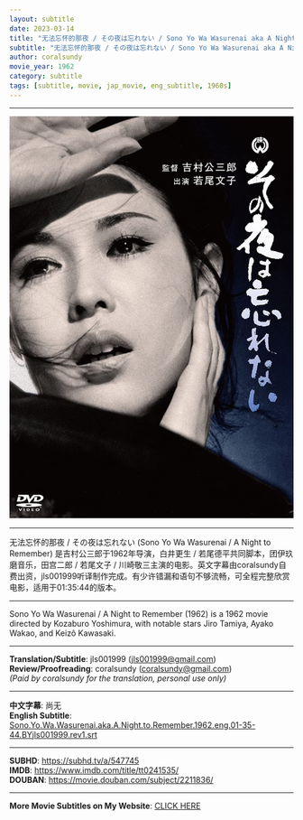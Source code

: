 ```yaml
---
layout: subtitle
date: 2023-03-14
title: "无法忘怀的那夜 / その夜は忘れない / Sono Yo Wa Wasurenai aka A Night to Remember 1962 Subtitle (English)"
subtitle: "无法忘怀的那夜 / その夜は忘れない / Sono Yo Wa Wasurenai aka A Night to Remember 1962 Subtitle (English)"
author: coralsundy
movie_year: 1962
category: subtitle
tags: [subtitle, movie, jap_movie, eng_subtitle, 1960s]
---
```


------

<img src="../assets/tt0241535.jpg" alt="tt0241535_cover_art" />

------

无法忘怀的那夜 / その夜は忘れない (Sono Yo Wa Wasurenai / A Night to Remember) 是吉村公三郎于1962年导演，白井更生 / 若尾德平共同脚本，团伊玖磨音乐，田宫二郎 / 若尾文子 / 川崎敬三主演的电影。英文字幕由coralsundy自费出资，jls001999听译制作完成。有少许错漏和语句不够流畅，可全程完整欣赏电影，适用于01:35:44的版本。

------

Sono Yo Wa Wasurenai / A Night to Remember (1962) is a 1962 movie directed by Kozaburo Yoshimura, with notable stars Jiro Tamiya, Ayako Wakao, and Keizô Kawasaki.

------

**Translation/Subtitle**: jls001999 (jls001999@gmail.com)<br>
**Review/Proofreading**: coralsundy (coralsundy@gmail.com)<br>
*(Paid by coralsundy for the translation, personal use only)*

------

**中文字幕**: 尚无<br>
**English Subtitle**: [Sono.Yo.Wa.Wasurenai.aka.A.Night.to.Remember.1962.eng.01-35-44.BYjls001999.rev1.srt](../subtitles/Sono.Yo.Wa.Wasurenai.aka.A.Night.to.Remember.1962.eng.01-35-44.BYjls001999.rev1.srt)

------

**SUBHD**: <https://subhd.tv/a/547745><br>
**IMDB**: <https://www.imdb.com/title/tt0241535/><br>
**DOUBAN**: <https://movie.douban.com/subject/2211836/>

------

**More Movie Subtitles on My Website**: <a href='{% post_url 2021-01-10-subtitles-summary-list %}'>CLICK HERE</a>



